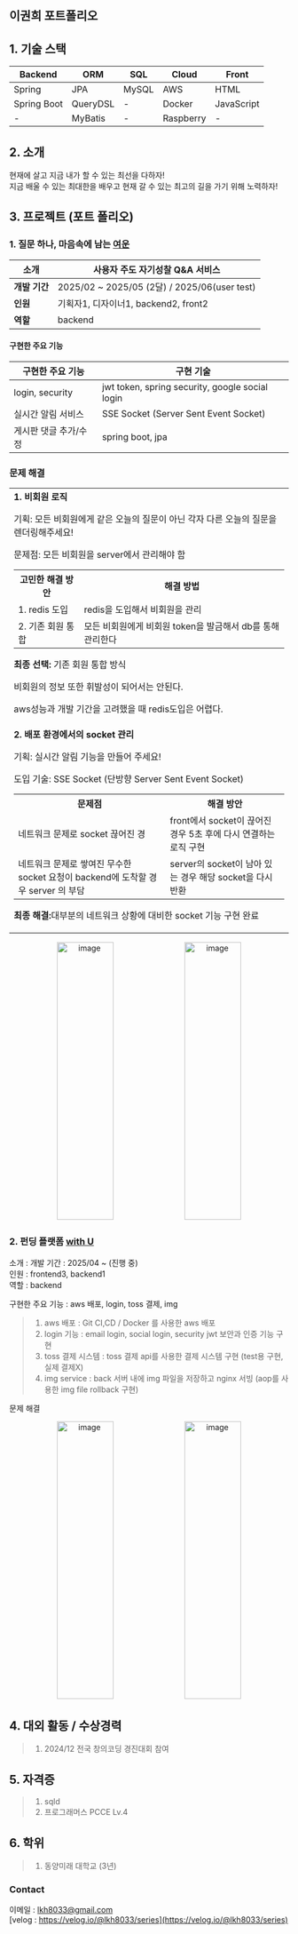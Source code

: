 
## 이권희 포트폴리오
 
## 1. 기술 스택

| **Backend**   | **ORM**       | **SQL** | **Cloud** | **Front**     |
|---------------|---------------|---------|-----------|---------------|
| Spring        | JPA           | MySQL   | AWS       | HTML          |
| Spring Boot   | QueryDSL      | -       | Docker    | JavaScript    |
| -             | MyBatis       | -       | Raspberry | -             |

## 2. 소개
현재에 살고 지금 내가 할 수 있는 최선을 다하자!  
지금 배울 수 있는 최대한을 배우고 현재 갈 수 있는 최고의 길을 가기 위해 노력하자!

## 3. 프로젝트 (포트 폴리오)
### 1. 질문 하나, 마음속에 남는 [여운](https://github.com/Yeoun-project)  

| **소개** | 사용자 주도 자기성찰 Q&A 서비스 |
| --- | --- |
| **개발 기간** | 2025/02 ~ 2025/05 (2달) / 2025/06(user test) |
| **인원** | 기획자1, 디자이너1, backend2, front2 |
| **역할** | backend |
  
#### 구현한 주요 기능  
| **구현한 주요 기능** | **구현 기술** |
| --- | --- |
| login, security | jwt token, spring security, google social login |
| 실시간 알림 서비스 | SSE Socket (Server Sent Event Socket) |
| 게시판 댓글 추가/수정 | spring boot, jpa |

### 문제 해결  

<table>
  <tr>
    <td>
      <b>1. 비회원 로직</b>
      <p>기획: 모든 비회원에게 같은 오늘의 질문이 아닌 각자 다른 오늘의 질문을 렌더링해주세요!</p>
      <p>문제점: 모든 비회원을 server에서 관리해야 함</p>
      <table>
        <tr>
          <th>고민한 해결 방안</th>
          <th>해결 방법</th>
        </tr>
        <tr>
          <td>1. redis 도입</td>
          <td>redis을 도입해서 비회원을 관리</td>
        </tr>
        <tr>
          <td>2. 기존 회원 통합</td>
          <td>모든 비회원에게 비회원 token을 발금해서 db를 통해 관리한다</td>
        </tr>
      </table>
      <p><b>최종 선택:</b> 기존 회원 통합 방식</p>
      <p>비회원의 정보 또한 휘발성이 되어서는 안된다.</p>
      <p>aws성능과 개발 기간을 고려했을 때 redis도입은 어렵다.</p>
    </td>
  </tr>
  <tr>
    <td>
      <b>2. 배포 환경에서의 socket 관리</b>
      <p>기획: 실시간 알림 기능을 만들어 주세요!</p>
      <p>도입 기술: SSE Socket (단방향 Server Sent Event Socket)</p>
      <table>
        <tr>
          <th>문제점</th>
          <th>해결 방안</th>
        </tr>
        <tr>
          <td>네트워크 문제로 socket 끊어진 경</td>
          <td>front에서 socket이 끊어진 경우 5초 후에 다시 연결하는 로직 구현</td>
        </tr>
        <tr>
          <td>네트워크 문제로 쌓여진 무수한 socket 요청이 backend에 도착할 경우 server 의 부담</td>
          <td>server의 socket이 남아 있는 경우 해당 socket을 다시 반환</td>
        </tr>
      </table>
      <p><b>최종 해결:</b>대부분의 네트워크 상황에 대비한 socket 기능 구현 완료</p>
    </td>
  </tr>
</table>


<p align="center">
 <img width="45%" height="500" alt="image" src="https://github.com/user-attachments/assets/4e860990-5589-42cd-b435-afb99799bb76" />
 <img width="45%" height="500" alt="image" src="https://github.com/user-attachments/assets/b0a29f4d-407d-4a2e-9819-c994de8c48b8" />
</p>

### 2. 펀딩 플랫폼 [with U](https://github.com/DMU-NextLevel)
소개 : 
개발 기간 : 2025/04 ~ (진행 중)  
인원 : frontend3, backend1  
역할 : backend  
     
구현한 주요 기능 : aws 배포, login, toss 결제, img  
> 1. aws 배포 : Git CI,CD / Docker 를 사용한 aws 배포  
> 2. login 기능 : email login, social login, security jwt 보안과 인증 기능 구현  
> 3. toss 결제 시스템 : toss 결제 api를 사용한 결제 시스템 구현 (test용 구현, 실제 결제X)  
> 4. img service : back 서버 내에 img 파일을 저장하고 nginx 서빙 (aop를 사용한 img file rollback 구현)

문제 해결


<p align="center">
 <img width="45%" height="500" alt="image" src="https://github.com/user-attachments/assets/f553717e-77c6-4423-8680-556df1b72c2c" />
 <img width="45%" height="500" alt="image" src="https://github.com/user-attachments/assets/468329a5-7216-440c-bbd5-8cabae476b33" />
</p>

## 4. 대외 활동 / 수상경력
> 1. 2024/12 전국 창의코딩 경진대회 참여

## 5. 자격증
> 1. sqld
> 2. 프로그래머스 PCCE Lv.4

## 6. 학위
> 1. 동양미래 대학교 (3년)

### Contact
이메일 : lkh8033@gmail.com  
[velog : https://velog.io/@lkh8033/series](https://velog.io/@lkh8033/series)
